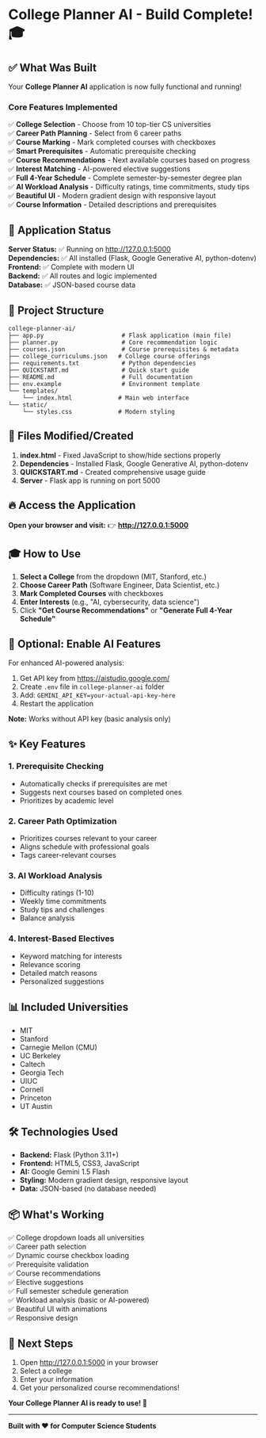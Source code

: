 # College Planner AI - Build Complete! 🎓

## ✅ What Was Built

Your **College Planner AI** application is now fully functional and running!

### Core Features Implemented

✅ **College Selection** - Choose from 10 top-tier CS universities  
✅ **Career Path Planning** - Select from 6 career paths  
✅ **Course Marking** - Mark completed courses with checkboxes  
✅ **Smart Prerequisites** - Automatic prerequisite checking  
✅ **Course Recommendations** - Next available courses based on progress  
✅ **Interest Matching** - AI-powered elective suggestions  
✅ **Full 4-Year Schedule** - Complete semester-by-semester degree plan  
✅ **AI Workload Analysis** - Difficulty ratings, time commitments, study tips  
✅ **Beautiful UI** - Modern gradient design with responsive layout  
✅ **Course Information** - Detailed descriptions and prerequisites  

## 🚀 Application Status

**Server Status:** ✅ Running on http://127.0.0.1:5000  
**Dependencies:** ✅ All installed (Flask, Google Generative AI, python-dotenv)  
**Frontend:** ✅ Complete with modern UI  
**Backend:** ✅ All routes and logic implemented  
**Database:** ✅ JSON-based course data  

## 📁 Project Structure

```
college-planner-ai/
├── app.py                      # Flask application (main file)
├── planner.py                  # Core recommendation logic
├── courses.json                # Course prerequisites & metadata
├── college_curriculums.json   # College course offerings
├── requirements.txt            # Python dependencies
├── QUICKSTART.md               # Quick start guide
├── README.md                   # Full documentation
├── env.example                 # Environment template
└── templates/
    └── index.html             # Main web interface
└── static/
    └── styles.css             # Modern styling

```

## 🎯 Files Modified/Created

1. **index.html** - Fixed JavaScript to show/hide sections properly
2. **Dependencies** - Installed Flask, Google Generative AI, python-dotenv
3. **QUICKSTART.md** - Created comprehensive usage guide
4. **Server** - Flask app is running on port 5000

## 🔥 Access the Application

**Open your browser and visit:**
👉 **http://127.0.0.1:5000**

## 🎓 How to Use

1. **Select a College** from the dropdown (MIT, Stanford, etc.)
2. **Choose Career Path** (Software Engineer, Data Scientist, etc.)
3. **Mark Completed Courses** with checkboxes
4. **Enter Interests** (e.g., "AI, cybersecurity, data science")
5. Click **"Get Course Recommendations"** or **"Generate Full 4-Year Schedule"**

## 🔑 Optional: Enable AI Features

For enhanced AI-powered analysis:

1. Get API key from https://aistudio.google.com/
2. Create `.env` file in `college-planner-ai` folder
3. Add: `GEMINI_API_KEY=your-actual-api-key-here`
4. Restart the application

**Note:** Works without API key (basic analysis only)

## ✨ Key Features

### 1. Prerequisite Checking
- Automatically checks if prerequisites are met
- Suggests next courses based on completed ones
- Prioritizes by academic level

### 2. Career Path Optimization
- Prioritizes courses relevant to your career
- Aligns schedule with professional goals
- Tags career-relevant courses

### 3. AI Workload Analysis
- Difficulty ratings (1-10)
- Weekly time commitments
- Study tips and challenges
- Balance analysis

### 4. Interest-Based Electives
- Keyword matching for interests
- Relevance scoring
- Detailed match reasons
- Personalized suggestions

## 📊 Included Universities

- MIT
- Stanford
- Carnegie Mellon (CMU)
- UC Berkeley
- Caltech
- Georgia Tech
- UIUC
- Cornell
- Princeton
- UT Austin

## 🛠️ Technologies Used

- **Backend:** Flask (Python 3.11+)
- **Frontend:** HTML5, CSS3, JavaScript
- **AI:** Google Gemini 1.5 Flash
- **Styling:** Modern gradient design, responsive layout
- **Data:** JSON-based (no database needed)

## 📦 What's Working

✅ College dropdown loads all universities  
✅ Career path selection  
✅ Dynamic course checkbox loading  
✅ Prerequisite validation  
✅ Course recommendations  
✅ Elective suggestions  
✅ Full semester schedule generation  
✅ Workload analysis (basic or AI-powered)  
✅ Beautiful UI with animations  
✅ Responsive design  

## 🎉 Next Steps

1. Open http://127.0.0.1:5000 in your browser
2. Select a college
3. Enter your information
4. Get your personalized course recommendations!

**Your College Planner AI is ready to use! 🚀**

---

**Built with ❤️ for Computer Science Students**

